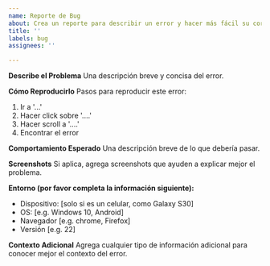 ```yaml
---
name: Reporte de Bug
about: Crea un reporte para describir un error y hacer más fácil su corrección
title: ''
labels: bug
assignees: ''

---
```


**Describe el Problema**
Una descripción breve y concisa del error.

**Cómo Reproducirlo**
Pasos para reproducir este error:
1. Ir a '...'
2. Hacer click sobre '....'
3. Hacer scroll a '....'
4. Encontrar el error

**Comportamiento Esperado**
Una descripción breve de lo que debería pasar.

**Screenshots**
Si aplica, agrega screenshots que ayuden a explicar mejor el problema.

**Entorno (por favor completa la información siguiente):**
- Dispositivo: [solo si es un celular, como Galaxy S30]
 - OS: [e.g. Windows 10, Android]
 - Navegador [e.g. chrome, Firefox]
 - Versión [e.g. 22]

**Contexto Adicional**
Agrega cualquier tipo de información adicional para conocer mejor el contexto del error.
